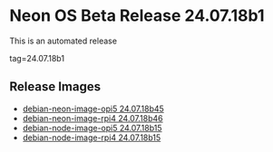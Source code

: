 # Neon OS Beta Release 24.07.18b1
This is an automated release

tag=24.07.18b1

## Release Images
- [debian-neon-image-opi5 24.07.18b45](https://download.neonaiservices.com/neon_os/core/rpi4/dev/debian-neon-image-rpi4_2024-07-18_20_54.img.xz)
- [debian-neon-image-rpi4 24.07.18b46](https://download.neonaiservices.com/neon_os/core/rpi4/dev/debian-neon-image-rpi4_2024-07-18_20_54.img.xz)
- [debian-node-image-opi5 24.07.18b15](https://download.neonaiservices.com/neon_os/node/rpi4/dev/debian-node-image-rpi4_2024-07-18_21_21.img.xz)
- [debian-node-image-rpi4 24.07.18b15](https://download.neonaiservices.com/neon_os/node/rpi4/dev/debian-node-image-rpi4_2024-07-18_21_21.img.xz)
